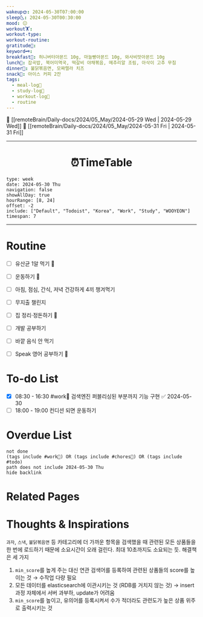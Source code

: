 ```yaml
---
wakeup🌞: 2024-05-30T07:00:00
sleep🌜: 2024-05-30T00:30:00
mood: 😐
workout🏋️: 
workout-type: 
workout-routine: 
gratitude🙏: 
keyword🗝️: 
breakfast🍳: 허니버터아몬드 10g, 마늘빵아몬드 10g, 와사비맛아몬드 10g
lunch🍚: 잡곡밥, 북어미역국, 떡갈비 야채볶음, 메추리알 조림, 아삭이 고추 무침
dinner🥗: 불닭볶음면, 모짜렐라 치즈
snack🍬: 아이스 커피 2잔
tags:
  - meal-log📝
  - study-log📓
  - workout-log💪
  - routine
---
```


🔺 [[remoteBrain/Daily-docs/2024/05_May/2024-05-29 Wed | 2024-05-29 Wed]]
🔻 [[remoteBrain/Daily-docs/2024/05_May/2024-05-31 Fri | 2024-05-31 Fri]]
___
<h1> <center>⏰TimeTable </center> </h1>

```gEvent
type: week
date: 2024-05-30 Thu
navigation: false
showAllDay: true
hourRange: [8, 24]
offset: -2
include: ["Default", "Todoist", "Korea", "Work", "Study", "WOOYEON"]
timespan: 7
```

--- 


# Routine 

- [ ] 유산균 1알 먹기 🔼 
- [ ] 운동하기 🔼
- [ ] 아침, 점심, 간식, 저녁 건강하게 4끼 챙겨먹기
- [ ] 무지출 챌린지 
- [ ] 집 정리·정돈하기 🔼
- [ ] 개발 공부하기
- [ ] 바깥 음식 안 먹기 
- [ ] Speak 영어 공부하기 🔼 


# To-do List

- [x] 08:30 - 16:30 #work💼 검색엔진 퍼블리싱된 부분까지 기능 구현 ✅ 2024-05-30
- [ ] 18:00 - 19:00 컨디션 되면 운동하기

# Overdue List
```tasks
not done
(tags include #work💼) OR (tags include #chores🧺) OR (tags include #todo)
path does not include 2024-05-30 Thu
hide backlink
```

# Related Pages



# Thoughts & Inspirations

`과자`, `스낵`, `불닭볶음면` 등 카테고리에 더 가까운 항목을 검색했을 때 관련된 모든 상품들을 한 번에 로드하기 때문에 소요시간이 오래 걸린다.
최대 10초까지도 소요되는 듯.
해결책은 세 가지
1. `min_score`를 높게 주는 대신 연관 검색어를 등록하여 관련된 상품들의 score를 높이는 것 → 수작업 다량 필요
2. 모든 데이터를 elasticsearch에 이관시키는 것 (RDB를 거치지 않는 것) → insert 과정 자체에서 서버 과부하, update가 어려움 
3. `min_score`를 높이고, 유의어를 등록시켜서 수가 적더라도 관련도가 높은 상품 위주로 출력시키는 것 